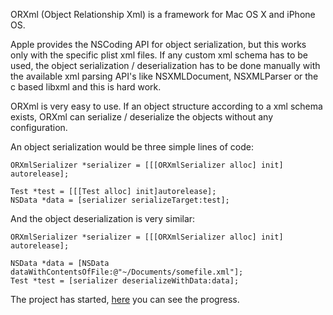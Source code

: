 ORXml (Object Relationship Xml) is a framework for Mac OS X and iPhone OS.

Apple provides the NSCoding API for object serialization, but this works only with the specific plist xml files. If any custom xml schema has to be used, the object serialization / deserialization has to be done manually with the available xml parsing API's like NSXMLDocument, NSXMLParser or the c based libxml and this is hard work.

ORXml is very easy to use. If an object structure according to a xml schema exists, ORXml can serialize / deserialize the objects without any configuration.

An object serialization would be three simple lines of code:
```
ORXmlSerializer *serializer = [[[ORXmlSerializer alloc] init] autorelease];

Test *test = [[[Test alloc] init]autorelease];
NSData *data = [serializer serializeTarget:test]; 
```

And the object deserialization is very similar:
```
ORXmlSerializer *serializer = [[[ORXmlSerializer alloc] init] autorelease];

NSData *data = [NSData dataWithContentsOfFile:@"~/Documents/somefile.xml"];
Test *test = [serializer deserializeWithData:data];
```

The project has started, [here](http://code.google.com/p/orxml/wiki/ProjectStatus) you can see the progress.